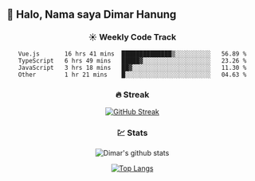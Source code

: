 ## 👋 Halo, Nama saya **Dimar Hanung**

<center>

### :sunny: Weekly Code Track
<!--START_SECTION:waka-->

```text
Vue.js       16 hrs 41 mins  ██████████████▒░░░░░░░░░░   56.89 %
TypeScript   6 hrs 49 mins   █████▓░░░░░░░░░░░░░░░░░░░   23.26 %
JavaScript   3 hrs 18 mins   ██▓░░░░░░░░░░░░░░░░░░░░░░   11.30 %
Other        1 hr 21 mins    █░░░░░░░░░░░░░░░░░░░░░░░░   04.63 %
```

<!--END_SECTION:waka-->

### :fire: Streak

[![GitHub Streak](http://github-readme-streak-stats.herokuapp.com?user=dimar-hanung)](https://git.io/streak-stats)

### :chart: Stats

![Dimar's github stats](https://github-readme-stats.vercel.app/api?username=dimar-hanung&show_icons=true&theme=vue)

[![Top Langs](https://github-readme-stats.vercel.app/api/top-langs/?username=dimar-hanung)](#)

</center>
